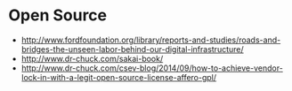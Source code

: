 

Open Source
===========

-   <http://www.fordfoundation.org/library/reports-and-studies/roads-and-bridges-the-unseen-labor-behind-our-digital-infrastructure/>
-   <http://www.dr-chuck.com/sakai-book/>
-   <http://www.dr-chuck.com/csev-blog/2014/09/how-to-achieve-vendor-lock-in-with-a-legit-open-source-license-affero-gpl/>

